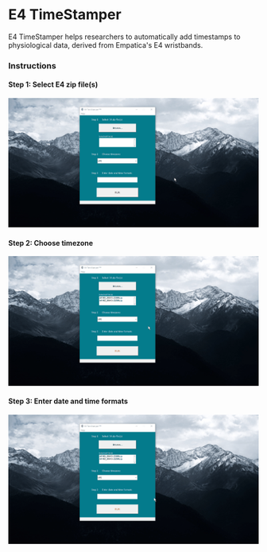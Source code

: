 # E4 TimeStamper
E4 TimeStamper helps researchers to automatically add timestamps to physiological data, derived from Empatica's E4 wristbands.


### Instructions
#### Step 1:  Select E4 zip file(s)
<img src="https://github.com/imranture/E4-TimeStamper/blob/master/instructions/select_e4_zip_files.gif"/>

#### Step 2:  Choose timezone
<img src="https://github.com/imranture/E4-TimeStamper/blob/master/instructions/choose_timezone.gif"/>

#### Step 3:  Enter date and time formats
<img src="https://github.com/imranture/E4-TimeStamper/blob/master/instructions/enter_date_and_time_formats.gif"/>
